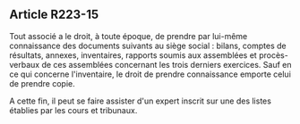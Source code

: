 Article R223-15
----
Tout associé a le droit, à toute époque, de prendre par lui-même connaissance
des documents suivants au siège social : bilans, comptes de résultats, annexes,
inventaires, rapports soumis aux assemblées et procès-verbaux de ces assemblées
concernant les trois derniers exercices. Sauf en ce qui concerne l'inventaire,
le droit de prendre connaissance emporte celui de prendre copie.

A cette fin, il peut se faire assister d'un expert inscrit sur une des listes
établies par les cours et tribunaux.
